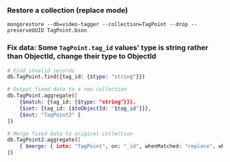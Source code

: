 ### Restore a collection (replace mode)

```
mongorestore --db=video-tagger --collection=TagPoint --drop --preserveUUID TagPoint.bson
```

### Fix data: Some `TagPoint.tag_id` values' type is string rather than ObjectId, change their type to ObjectId

```bash
# Find invalid records
db.TagPoint.find({tag_id: {$type: "string"}})

# Output fixed data to a new collection
db.TagPoint.aggregate([
    {$match: {tag_id: {$type: "string"}}},
    {$set: {tag_id: {$toObjectId: "$tag_id"}}},
    {$out: "TagPoint2" }
])

# Merge fixed data to original collection
db.TagPoint2.aggregate([
    { $merge: { into: "TagPoint", on: "_id", whenMatched: "replace", whenNotMatched: "fail" } }
])
```